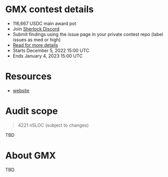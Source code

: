 # GMX contest details

- 116,667 USDC main award pot
- Join [Sherlock Discord](https://discord.gg/MABEWyASkp)
- Submit findings using the issue page in your private contest repo (label issues as med or high)
- [Read for more details](https://docs.sherlock.xyz/audits/watsons)
- Starts December 5, 2022 15:00 UTC
- Ends January 4, 2023 15:00 UTC

# Resources

- [website](https://gmx.io/#/)

# Audit scope

> 4221 nSLOC (subject to changes)

TBD

# About GMX

TBD
